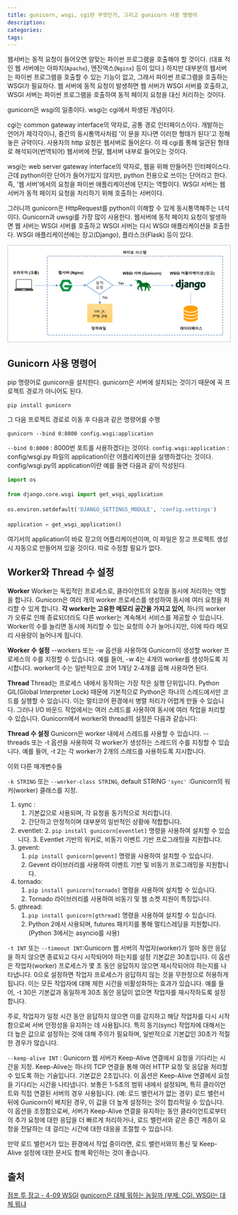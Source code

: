 ```yaml
---
title: gunicorn, wsgi, cgi란 무엇인가, 그리고 gunicorn 사용 명령어
description:
categories:
tags:
---
```


웹서버는 동적 요청이 들어오면 알맞는 파이썬 프로그램을 호출해야 할 것이다. (대표 적인 웹 서버에는 아파치(`Apache`), 엔진엑스(`Nginx`) 등이 있다.) 하지만 대부분의 웹서버는 파이썬 프로그램을 호출할 수 있는 기능이 없고, 그래서 파이썬 프로그램을 호출하는 WSGI가 필요하다.
웹 서버에 동적 요청이 발생하면 웹 서버가 WSGI 서버를 호출하고, WSGI 서버는 파이썬 프로그램을 호출하여 동적 페이지 요청을 대신 처리하는 것이다.

gunicorn은 wsgi의 일종이다. wsgi는 cgi에서 파생된 개념이다.

cgi는 common gateway interface의 약자로, 공통 경로 인터페이스이다. 개발하는 언어가 제각각이니, 중간의 동시통역사처럼 '이 문을 지나면 이러한 형태가 된다'고 정해놓은 규약이다.
사용자의 http 요청은 웹서버로 들어온다. 이 때 cgi를 통해 일관된 형태로 해석되어(번역되어) 웹서버에 전달, 웹서버 내부로 들어오는 것이다.

wsgi는 web server gateway interface의 약자로, 웹을 위해 만들어진 인터페이스다. 근데 python이란 단어가 들어가있지 않지만, python 전용으로 쓰이는 단어라고 한다. 즉, '웹 서버'에서의 요청을 파이썬 애플리케이션에 던지는 역할이다.
WSGI 서버는 웹서버가 동적 페이지 요청을 처리하기 위해 호출하는 서버이다.

그러니까 gunicorn은 HttpRequest를 python이 이해할 수 있게 동시통역해주는 녀석이다. Gunicorn과 uwsgi를 가장 많이 사용한다.
웹서버에 동적 페이지 요청이 발생하면 웹 서버는 WSGI 서버를 호출하고 WSGI 서버는 다시 WSGI 애플리케이션을 호출한다.
WSGI 애플리케이션에는 장고(Django), 플라스크(Flask) 등이 있다.

![0](/assets/images/wsgi_diagram.png)


## Gunicorn 사용 명령어
pip 명령어로 gunicorn을 설치한다. gunicorn은 서버에 설치되는 것이기 때문에 꼭 프로젝트 경로가 아니어도 된다.
```shell
pip install gunicorn
```

그 다음 프로젝트 경로로 이동 후 다음과 같은 명령어를 수행
```shell
gunicorn --bind 0:8000 config.wsgi:application
```
`--bind 0:8000` : 8000번 포트를 사용하겠다는 것이다.
`config.wsgi:application` : config/wsgi.py 파일의 application이란 어플리케이션을 실행하겠다는 것이다.
config/wsgi.py의 application이란 예를 들면 다음과 같이 작성된다.

```python
import os

from django.core.wsgi import get_wsgi_application

os.environ.setdefault('DJANGO_SETTINGS_MODULE', 'config.settings')

application = get_wsgi_application()

```

여기서의 application이 바로 장고의 어플리케이션이며, 이 파일은 장고 프로젝트 생성시 자동으로 만들어져 있을 것이다. 따로 수정할 필요가 없다.

## Worker와 Thread 수 설정

**Worker**  Worker는 독립적인 프로세스로, 클라이언트의 요청을 동시에 처리하는 역할을 합니다.
Gunicorn은 여러 개의 worker 프로세스를 생성하여 동시에 여러 요청을 처리할 수 있게 합니다.
**각 worker는 고유한 메모리 공간을 가지고 있어**, 하나의 worker가 오류로 인해 종료되더라도 다른 worker는 계속해서 서비스를 제공할 수 있습니다.
Worker의 수를 늘리면 동시에 처리할 수 있는 요청의 수가 늘어나지만, 이에 따라 메모리 사용량이 늘어나게 됩니다.

**Worker 수 설정** --workers 또는 -w 옵션을 사용하여 Gunicorn이 생성할 worker 프로세스의 수를 지정할 수 있습니다. 예를 들어, -w 4는 4개의 worker를 생성하도록 지시합니다.
worker의 수는 일반적으로 코어 1개당 2-4개를 곱해 사용하면 된다.


**Thread**  Thread는 프로세스 내에서 동작하는 가장 작은 실행 단위입니다.
Python GIL(Global Interpreter Lock) 때문에 기본적으로 Python은 하나의 스레드에서만 코드를 실행할 수 있습니다. 이는 멀티코어 환경에서 병렬 처리가 어렵게 만들 수 있습니다.
그러나 I/O 바운드 작업에서는 여러 스레드를 사용하여 동시에 여러 작업을 처리할 수 있습니다.
Gunicorn에서 worker와 thread의 설정은 다음과 같습니다:

**Thread 수 설정** Gunicorn은 worker 내에서 스레드를 사용할 수 있습니다. --threads 또는 -t 옵션을 사용하여 각 worker가 생성하는 스레드의 수를 지정할 수 있습니다. 예를 들어, -t 2는 각 worker가 2개의 스레드를 사용하도록 지시합니다.

이외 다른 매개변수들

`-k STRING` 또는 `--worker-class STRING`, default STRING `'sync'` :Gunicorn의 워커(worker) 클래스를 지정.

1. sync :
   1. 기본값으로 사용되며, 각 요청을 동기적으로 처리합니다.
   2. 간단하고 안정적이며 대부분의 일반적인 상황에 적합합니다.
2. eventlet:
   2. `pip install gunicorn[eventlet]` 명령을 사용하여 설치할 수 있습니다.
   3. Eventlet 기반의 워커로, 비동기 이벤트 기반 프로그래밍을 지원합니다.
3. gevent:
   1. `pip install gunicorn[gevent]` 명령을 사용하여 설치할 수 있습니다.
   2. Gevent 라이브러리를 사용하여 이벤트 기반 및 비동기 프로그래밍을 지원합니다.
4. tornado:
   1. `pip install gunicorn[tornado]` 명령을 사용하여 설치할 수 있습니다.
   2. Tornado 라이브러리를 사용하여 비동기 및 웹 소켓 지원이 특징입니다.
5. gthread:
   1. `pip install gunicorn[gthread]` 명령을 사용하여 설치할 수 있습니다.
   2. Python 2에서 사용되며, futures 패키지를 통해 멀티스레딩을 지원합니다. (Python 3에서는 asyncio를 사용)


`-t INT` 또는 `--timeout INT`:Gunicorn 웹 서버의 작업자(worker)가 얼마 동안 응답을 하지 않으면 종료되고 다시 시작되어야 하는지를 설정
기본값은 30초입니다.
이 옵션은 작업자(worker) 프로세스가 몇 초 동안 응답하지 않으면 재시작되어야 하는지를 나타냅니다.
0으로 설정하면 작업자 프로세스가 응답하지 않는 것을 무한정으로 허용하게 됩니다. 이는 모든 작업자에 대해 제한 시간을 비활성화하는 효과가 있습니다.
예를 들어, -t 30은 기본값과 동일하게 30초 동안 응답이 없으면 작업자를 재시작하도록 설정합니다.

주로, 작업자가 일정 시간 동안 응답하지 않으면 이를 감지하고 해당 작업자를 다시 시작함으로써 서버 안정성을 유지하는 데 사용됩니다. 특히 동기(sync) 작업자에 대해서는 더 높은 값으로 설정하는 것에 대해 주의가 필요하며, 일반적으로 기본값인 30초가 적절한 경우가 많습니다.


`--keep-alive INT` : Gunicorn 웹 서버가 Keep-Alive 연결에서 요청을 기다리는 시간을 지정. Keep-Alive는 하나의 TCP 연결을 통해 여러 HTTP 요청 및 응답을 처리할 수 있도록 하는 기술입니다.
기본값은 2초입니다.
이 옵션은 Keep-Alive 연결에서 요청을 기다리는 시간을 나타냅니다.
보통은 1-5초의 범위 내에서 설정되며, 특히 클라이언트와 직접 연결된 서버의 경우 사용됩니다. (예: 로드 밸런서가 없는 경우)
로드 밸런서 뒤에 Gunicorn이 배치된 경우, 이 값을 더 높게 설정하는 것이 합리적일 수 있습니다.
이 옵션을 조정함으로써, 서버가 Keep-Alive 연결을 유지하는 동안 클라이언트로부터의 추가 요청에 대한 응답을 더 빠르게 처리하거나, 로드 밸런서와 같은 중간 계층이 요청을 전달하는 데 걸리는 시간에 대한 대응을 조절할 수 있습니다.

만약 로드 밸런서가 있는 환경에서 작업 중이라면, 로드 밸런서와의 통신 및 Keep-Alive 설정에 대한 문서도 함께 확인하는 것이 좋습니다.

출처
---
[점프 투 장고 - 4-09 WSGI](https://wikidocs.net/75556)
[gunicorn은 대체 뭐하는 놈일까 (부제: CGI, WSGI는 대체 뭐냐](https://this-programmer.tistory.com/345)